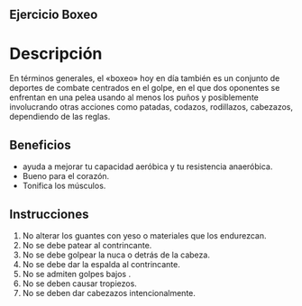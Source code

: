 ## Ejercicio Boxeo

# Descripción
En términos generales, el «boxeo» hoy en día también es un conjunto de deportes de combate centrados en el golpe, en el que dos oponentes se enfrentan en una pelea usando al menos los puños y posiblemente involucrando otras acciones como patadas, codazos, rodillazos, cabezazos, dependiendo de las reglas.

## Beneficios
- ayuda a mejorar tu capacidad aeróbica y tu resistencia anaeróbica.
- Bueno para el corazón.
- Tonifica los músculos.


## Instrucciones
1. No alterar los guantes con yeso o materiales que los endurezcan.
2. No se debe patear al contrincante.
3. No se debe golpear la nuca o detrás de la cabeza.
4. No se debe dar la espalda al contrincante.
5. No se admiten golpes bajos .
6. No se deben causar tropiezos.
7. No se deben dar cabezazos intencionalmente.